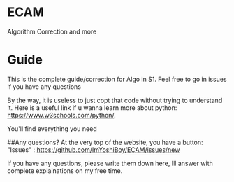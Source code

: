 # ECAM
 Algorithm Correction and more 

# Guide
This is the complete guide/correction for Algo in S1.
Feel free to go in issues if you have any questions

By the way, it is useless to just copt that code without trying to understand it.
Here is a useful link if u wanna learn more about python:
https://www.w3schools.com/python/. 


You'll find everything you need

##Any questions?
At the very top of the website, you have a button: "Issues" : https://github.com/ImYoshiBoy/ECAM/issues/new

If you have any questions, please write them down here, Ill answer with complete explainations on my free time.
